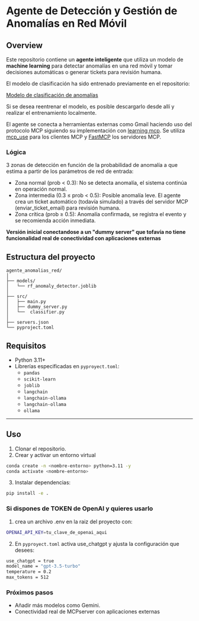 # Agente de Detección y Gestión de Anomalías en Red Móvil

## Overview

Este repositorio contiene un **agente inteligente** que utiliza un modelo de **machine learning** para detectar anomalías en una red móvil y tomar decisiones automáticas o generar tickets para revisión humana.

El modelo de clasificación ha sido entrenado previamente en el repositorio:

[Modelo de clasificación de anomalías](https://github.com/Carloscg02/Kaggle_Network_Anomaly_Detection.git)

Si se desea reentrenar el modelo, es posible descargarlo desde allí y realizar el entrenamiento localmente.

El agente se conecta a herramientas externas como Gmail haciendo uso del protocolo MCP siguiendo su implementación con [learning mcp](https://github.com/Marcus-Forte/learning-mcp.git). Se utiliza [mcp_use](https://docs.mcp-use.com/getting-started) para los clientes MCP y [FastMCP](https://gofastmcp.com/getting-started/welcome) los servidores MCP.


### Lógica

3 zonas de detección en función de la probabilidad de anomalía a que estima a partir de los parámetros de red de entrada:

- Zona normal (prob < 0.3): No se detecta anomalía, el sistema continúa en operación normal.
- Zona intermedia (0.3 ≤ prob < 0.5): Posible anomalía leve. El agente crea un ticket automático (todavía simulado) a través del servidor MCP (enviar_ticket_email) para revisión humana.
- Zona crítica (prob ≥ 0.5): Anomalía confirmada, se registra el evento y se recomienda acción inmediata.

**Versión inicial conectandose a un "dummy server" que tofavía no tiene funcionalidad real de conectividad con aplicaciones externas**


## Estructura del proyecto

````
agente_anomalias_red/
│
├── models/
│   └── rf_anomaly_detector.joblib
│
├── src/
│   ├── main.py               
│   ├── dummy_server.py       
│   └──  classifier.py       
│
├── servers.json          
└── pyproject.toml           
````

## Requisitos

- Python 3.11+
- Librerías especificadas en `pyproyect.toml`:
  - `pandas`
  - `scikit-learn`
  - `joblib`
  - `langchain`
  - `langchain-ollama`
  - `langchain-ollama`
  - `ollama`
---


## Uso

1. Clonar el repositorio.
2. Crear y activar un entorno virtual
```bash
conda create -n <nombre-entorno> python=3.11 -y
conda activate <nombre-entorno>
```
3. Instalar dependencias:
```bash
pip install -e .
```

### Si dispones de TOKEN de OpenAI y quieres usarlo

1. crea un archivo .env en la raiz del proyecto con:

```bash
OPENAI_API_KEY=tu_clave_de_openai_aqui
```

2. En `pyproyect.toml` activa use_chatgpt y ajusta la configuración que desees:

```bash
use_chatgpt = true
model_name = "gpt-3.5-turbo"
temperature = 0.2
max_tokens = 512
```

### Próximos pasos

- Añadir más modelos como Gemini.
- Conectividad real de MCPserver con aplicaciones externas